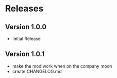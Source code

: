 # Releases

## Version 1.0.0

- Initial Release

## Version 1.0.1

- make the mod work when on the company moon
- create CHANGELOG.md